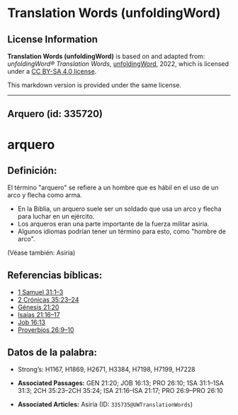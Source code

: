 # Translation Words (unfoldingWord)

## License Information

**Translation Words (unfoldingWord)** is based on and adapted from: _unfoldingWord® Translation Words_, [unfoldingWord](https://unfoldingword.org/utw), 2022, which is licensed under a [CC BY-SA 4.0 license](https://creativecommons.org/licenses/by-sa/4.0/legalcode.en).

This markdown version is provided under the same license.



--------------------------------

## Arquero (id: 335720)

arquero
=======

Definición:
-----------

El término "arquero" se refiere a un hombre que es hábil en el uso de un arco y flecha como arma.

* En la Biblia, un arquero suele ser un soldado que usa un arco y flecha para luchar en un ejército.
* Los arqueros eran una parte importante de la fuerza militar asiria.
* Algunos idiomas podrían tener un término para esto, como "hombre de arco".

(Véase también: Asiria)

Referencias bíblicas:
---------------------

* [1 Samuel 31:1–3](https://ref.ly/1Sam31:1-1Sam31:3)
* [2 Crónicas 35:23–24](https://ref.ly/2Chr35:23-2Chr35:24)
* [Génesis 21:20](https://ref.ly/Gen21:20)
* [Isaías 21:16–17](https://ref.ly/Isa21:16-Isa21:17)
* [Job 16:13](https://ref.ly/Job16:13)
* [Proverbios 26:9–10](https://ref.ly/Prov26:9-Prov26:10)

Datos de la palabra:
--------------------

* Strong’s: H1167, H1869, H2671, H3384, H7198, H7199, H7228

* **Associated Passages:** GEN 21:20; JOB 16:13; PRO 26:10; 1SA 31:1–1SA 31:3; 2CH 35:23–2CH 35:24; ISA 21:16–ISA 21:17; PRO 26:9–PRO 26:10
* **Associated Articles:** Asiria (ID: `335735@UWTranslationWords`)

